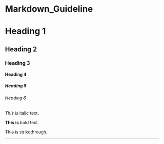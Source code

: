 # Markdown_Guideline

<!-- Headings -->

# Heading 1

## Heading 2

### Heading 3

#### Heading 4

##### Heading 5

###### Heading 6

<!-- Italics -->

_This is_ italic text.

<!-- Bold text -->

**This is** bold text.

<!-- Strikethrough -->

~~This is~~ strikethrough.

<!-- Horizontal Rule -->

---
